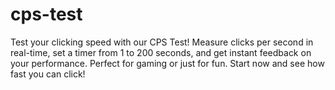 # cps-test
Test your clicking speed with our CPS Test! Measure clicks per second in real-time, set a timer from 1 to 200 seconds, and get instant feedback on your performance. Perfect for gaming or just for fun. Start now and see how fast you can click!
